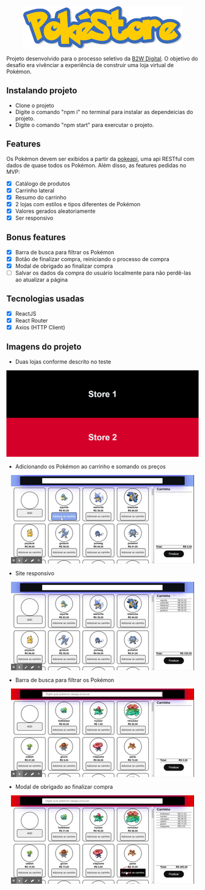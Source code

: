 <p align=center>
  <img src="./src/assets/img/pokestore_logo.png"/>
</p>

Projeto desenvolvido para o processo seletivo da <a href="https://ri.b2w.digital/">B2W Digital</a>. O objetivo do desafio era vivênciar a experiência de construir uma loja virtual de Pokémon.

## Instalando projeto

- Clone o projeto
- Digite o comando "npm i" no terminal para instalar as dependeicias do projeto.
- Digite o comando "npm start" para exercutar o projeto.

## Features

Os Pokémon devem ser exibidos a partir da <a href="https://pokeapi.co/">pokeapi</a>, uma api RESTful com dados de quase todos os Pokémon. Além disso, as features pedidas no MVP:

- [x] Catálogo de produtos
- [x] Carrinho lateral
- [x] Resumo do carrinho
- [x] 2 lojas com estilos e tipos diferentes de Pokémon
- [x] Valores gerados aleatoriamente
- [x] Ser responsivo

## Bonus features

- [x] Barra de busca para filtrar os Pokémon
- [x] Botão de finalizar compra, reiniciando o processo de compra
- [x] Modal de obrigado ao finalizar compra
- [ ] Salvar os dados da compra do usuário localmente para não perdê-las ao atualizar a página

## Tecnologias usadas

- [x] ReactJS
- [x] React Router
- [x] Axios (HTTP Client)

## Imagens do projeto

- Duas lojas conforme descrito no teste
<p align=center>
  <img src="./src/assets/img/homeStore.png"/>
</p>

* Adicionando os Pokémon ao carrinho e somando os preços
<p align=center>
  <img src="./src/assets/img/addPokemon_TotalPrince.gif"/>
</p>

* Site responsivo

<p align=center>
  <img src="./src/assets/img/responsive.gif"/>
</p>

- Barra de busca para filtrar os Pokémon

<p align=center>
  <img src="./src/assets/img/filterPokemon.gif"/>
</p>

- Modal de obrigado ao finalizar compra

<p align=center>
  <img src="./src/assets/img/modalOnScreen.gif"/>
</p>
